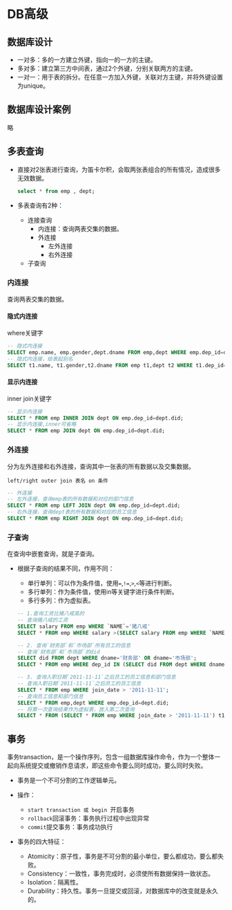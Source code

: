 # DB高级

## 数据库设计

* 一对多：多的一方建立外键，指向一的一方的主键。
* 多对多：建立第三方中间表，通过2个外键，分别关联两方的主键。
* 一对一：用于表的拆分。在任意一方加入外键，关联对方主键，并将外键设置为unique。

## 数据库设计案例 

略

## 多表查询

* 直接对2张表进行查询，为笛卡尔积，会取两张表组合的所有情况，造成很多无效数据。

  ```sql
  select * from emp , dept;
  ```

* 多表查询有2种：

  * 连接查询
    * 内连接：查询两表交集的数据。
    * 外连接
      * 左外连接
      * 右外连接
  * 子查询

### 内连接

查询两表交集的数据。

#### 隐式内连接

where关键字

```sql
-- 隐式内连接
SELECT emp.name, emp.gender,dept.dname FROM emp,dept WHERE emp.dep_id=dept.did;
-- 隐式内连接，给表起别名
SELECT t1.name, t1.gender,t2.dname FROM emp t1,dept t2 WHERE t1.dep_id=t2.did;
```

#### 显示内连接

inner join关键字

```sql
-- 显示内连接
SELECT * FROM emp INNER JOIN dept ON emp.dep_id=dept.did;
-- 显示内连接,inner可省略
SELECT * FROM emp JOIN dept ON emp.dep_id=dept.did;
```

### 外连接

分为左外连接和右外连接，查询其中一张表的所有数据以及交集数据。

`left/right outer join 表名 on 条件`

```sql
-- 外连接
-- 左外连接，查询emp表的所有数据和对应的部门信息
SELECT * FROM emp LEFT JOIN dept ON emp.dep_id=dept.did;
-- 右外连接，查询dept表的所有数据和对应的员工信息
SELECT * FROM emp RIGHT JOIN dept ON emp.dep_id=dept.did;
```

### 子查询

在查询中嵌套查询，就是子查询。

* 根据子查询的结果不同，作用不同：

  * 单行单列：可以作为条件值，使用`=`,`!=`,`>`,`<`等进行判断。
  * 多行单列：作为条件值，使用in等关键字进行条件判断。
  * 多行多列：作为虚拟表。

  ```sql
  -- 1.查询工资比猪八戒高的
  -- 查询猪八戒的工资
  SELECT salary FROM emp WHERE `NAME`='猪八戒'
  SELECT * FROM emp WHERE salary >(SELECT salary FROM emp WHERE `NAME`='猪八戒');
  
  -- 2. 查询`财务部`和`市场部`所有员工的信息
  -- 查询`财务部`和`市场部`的did
  SELECT did FROM dept WHERE dname='财务部' OR dname='市场部';
  SELECT * FROM emp WHERE dep_id IN (SELECT did FROM dept WHERE dname='财务部' OR dname='市场部');
  
  -- 3. 查询入职日期`2011-11-11`之后员工的员工信息和部门信息
  -- 查询入职日期`2011-11-11`之后员工的员工信息
  SELECT * FROM emp WHERE join_date > '2011-11-11';
  -- 查询员工信息和部门信息
  SELECT * FROM emp,dept WHERE emp.dep_id=dept.did;
  -- 将第一次查询结果作为虚拟表，放入第二次查询
  SELECT * FROM (SELECT * FROM emp WHERE join_date > '2011-11-11') t1,dept WHERE t1.dep_id=dept.did;
  ```

## 事务

事务transaction，是一个操作序列，包含一组数据库操作命令，作为一个整体一起向系统提交或撤销作息请求，即这些命令要么同时成功，要么同时失败。

* 事务是一个不可分割的工作逻辑单元。
* 操作：
  * `start transaction 或 begin `开启事务
  * `rollback`回滚事务：事务执行过程中出现异常
  * `commit`提交事务：事务成功执行

* 事务的四大特征：
  * Atomicity：原子性，事务是不可分割的最小单位，要么都成功，要么都失败。
  * Consistency：一致性，事务完成时，必须使所有数据保持一致状态。
  * Isolation：隔离性。
  * Durability：持久性。事务一旦提交或回滚，对数据库中的改变就是永久的。